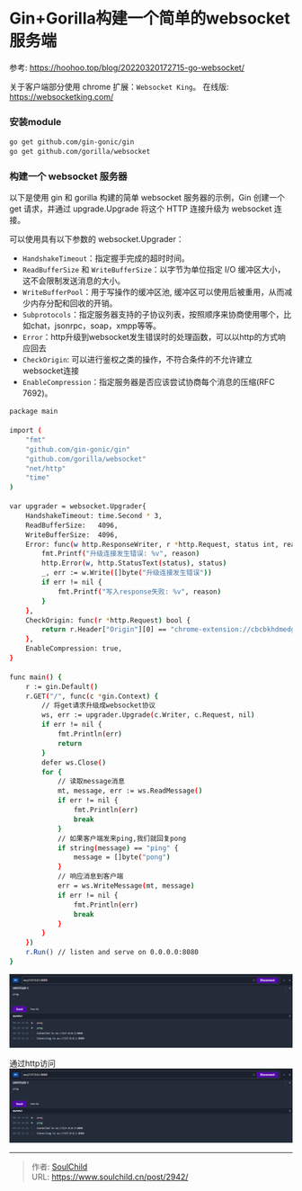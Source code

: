 # Gin+Gorilla构建一个简单的websocket服务端

<!--more-->
参考: https://hoohoo.top/blog/20220320172715-go-websocket/


关于客户端部分使用 chrome 扩展：`Websocket King`。
在线版: https://websocketking.com/

### 安装module
```bash
go get github.com/gin-gonic/gin
go get github.com/gorilla/websocket
```

### 构建一个 websocket 服务器
以下是使用 gin 和 gorilla 构建的简单 websocket 服务器的示例，Gin 创建一个 get 请求，并通过 upgrade.Upgrade 将这个 HTTP 连接升级为 websocket 连接。

可以使用具有以下参数的 websocket.Upgrader：
- `HandshakeTimeout`：指定握手完成的超时时间。
- `ReadBufferSize` 和 `WriteBufferSize`：以字节为单位指定 I/O 缓冲区大小，这不会限制发送消息的大小。
- `WriteBufferPool`：用于写操作的缓冲区池, 缓冲区可以使用后被重用，从而减少内存分配和回收的开销。
- `Subprotocols`：指定服务器支持的子协议列表，按照顺序来协商使用哪个，比如chat，jsonrpc，soap，xmpp等等。
- `Error`：http升级到websocket发生错误时的处理函数，可以以http的方式响应回去
- `CheckOrigin`: 可以进行鉴权之类的操作，不符合条件的不允许建立websocket连接
- `EnableCompression`：指定服务器是否应该尝试协商每个消息的压缩(RFC 7692)。


```bash
package main

import (
	"fmt"
	"github.com/gin-gonic/gin"
	"github.com/gorilla/websocket"
	"net/http"
	"time"
)

var upgrader = websocket.Upgrader{
	HandshakeTimeout: time.Second * 3,
	ReadBufferSize:   4096,
	WriteBufferSize:  4096,
	Error: func(w http.ResponseWriter, r *http.Request, status int, reason error) {
		fmt.Printf("升级连接发生错误: %v", reason)
		http.Error(w, http.StatusText(status), status)
		_, err := w.Write([]byte("升级连接发生错误"))
		if err != nil {
			fmt.Printf("写入response失败: %v", reason)
		}
	},
	CheckOrigin: func(r *http.Request) bool {
		return r.Header["Origin"][0] == "chrome-extension://cbcbkhdmedgianpaifchdaddpnmgnknn"
	},
	EnableCompression: true,
}

func main() {
	r := gin.Default()
	r.GET("/", func(c *gin.Context) {
		// 将get请求升级成websocket协议
		ws, err := upgrader.Upgrade(c.Writer, c.Request, nil)
		if err != nil {
			fmt.Println(err)
			return
		}
		defer ws.Close()
		for {
			// 读取message消息
			mt, message, err := ws.ReadMessage()
			if err != nil {
				fmt.Println(err)
				break
			}
			// 如果客户端发来ping,我们就回复pong
			if string(message) == "ping" {
				message = []byte("pong")
			}
			// 响应消息到客户端
			err = ws.WriteMessage(mt, message)
			if err != nil {
				fmt.Println(err)
				break
			}
		}
	})
	r.Run() // listen and serve on 0.0.0.0:8080
}


```

![52939-uby3y8n9nn8.png](images/3016782814.png)


通过http访问
![81660-uibkq6q5ft.png](images/3016782814.png)


---

> 作者: [SoulChild](https://www.soulchild.cn)  
> URL: https://www.soulchild.cn/post/2942/  

